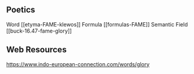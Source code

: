 
## Poetics
Word [[etyma-FAME-klewos]]
Formula [[formulas-FAME]]
Semantic Field [[buck-16.47-fame-glory]]

## Web Resources
https://www.indo-european-connection.com/words/glory